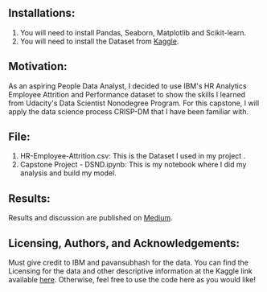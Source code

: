 ## Installations:
  1. You will need to install Pandas, Seaborn, Matplotlib and Scikit-learn.
  2. You will need to install the Dataset from [Kaggle](https://www.kaggle.com/pavansubhasht/ibm-hr-analytics-attrition-dataset).

## Motivation:
   As an aspiring People Data Analyst, I decided to use IBM's HR Analytics Employee Attrition and Performance dataset to show the skills I learned from Udacity's Data Scientist Nonodegree Program. For this capstone, I will apply the data science process CRISP-DM that I have been familiar with.
  
## File:
  1. HR-Employee-Attrition.csv: This is the Dataset I used in my project .
  2. Capstone Project - DSND.ipynb: This is my notebook where I did my analysis and build my model.

## Results:
  Results and discussion are published on [Medium](https://abdulellah-hud.medium.com/ibm-hr-analytics-employee-attrition-9df152b91d3c). 
  
## Licensing, Authors, and Acknowledgements:
Must give credit to IBM and pavansubhash for the data. You can find the Licensing for the data and other descriptive information at the Kaggle link available [here](https://www.kaggle.com/pavansubhasht/ibm-hr-analytics-attrition-dataset). Otherwise, feel free to use the code here as you would like!
